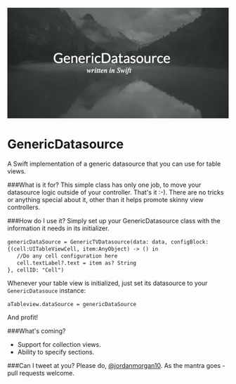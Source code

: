 ![GenericDatasrouce](/pablo.png)

# GenericDatasource
A Swift implementation of a generic datasource that you can use for table views.

###What is it for?
This simple class has only one job, to move your datasource logic outside of your controller. That's it :-). There are no tricks or anything special about it, other than it helps promote skinny view controllers.

###How do I use it?
Simply set up your GenericDatasource class with the information it needs in its initializer.

    genericDataSource = GenericTVDatasource(data: data, configBlock: {(cell:UITableViewCell, item:AnyObject) -> () in
       //Do any cell configuration here
       cell.textLabel?.text = item as? String
    }, cellID: "Cell")

Whenever your table view is initialized, just set its datasource to your `GenericDatasouce` instance:

    aTableview.dataSource = genericDataSource

And profit!

###What's coming?
  - Support for collection views.
  - Ability to specify sections.

###Can I tweet at you?
Please do, [@jordanmorgan10](https://twitter.com/jordanmorgan10). As the mantra goes - pull requests welcome.
